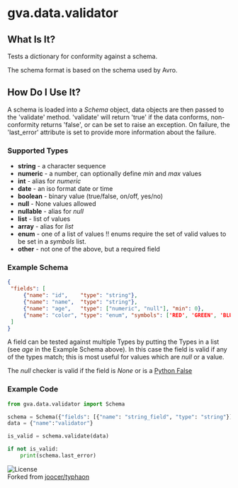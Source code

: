 # gva.data.validator

## What Is It?

Tests a dictionary for conformity against a schema.

The schema format is based on the schema used by Avro.

## How Do I Use It?

A schema is loaded into a _Schema_ object, data objects are then passed to the 'validate' method. 'validate' will return 'true' if the data conforms, non-conformity returns 'false', or can be set to raise an exception. On failure, the 'last_error' attribute is set to provide more information about the failure.

### Supported Types  

- **string** - a character sequence  
- **numeric** - a number, can optionally define _min_ and _max_ values  
- **int** - alias for _numeric_  
- **date** - an iso format date or time  
- **boolean** - binary value (true/false, on/off, yes/no)  
- **null** - None values allowed  
- **nullable** - alias for _null_  
- **list** - list of values  
- **array** - alias for _list_  
- **enum** - one of a list of values !! enums require the set of valid values to be set in a _symbols_ list.  
- **other** - not one of the above, but a required field  

### Example Schema
~~~json
{
 "fields": [
     {"name": "id",    "type": "string"},
     {"name": "name",  "type": "string"},
     {"name": "age",   "type": ["numeric", "null"], "min": 0},
     {"name": "color", "type": "enum", "symbols": ['RED', 'GREEN', 'BLUE']}
 ]
}
~~~

A field can be tested against multiple Types by putting the Types in a list (see _age_ in the Example Schema above). In this case the field is valid if any of the types match; this is most useful for values which are _null_ or a value.

The _null_ checker is valid if the field is _None_ or is a [Python False](https://docs.python.org/2.4/lib/truth.html)


### Example Code
~~~python
from gva.data.validator import Schema

schema = Schema({"fields": [{"name": "string_field", "type": "string"}]})
data = {"name":"validator"}

is_valid = schema.validate(data)

if not is_valid:
    print(schema.last_error)
~~~

![License](https://img.shields.io/badge/License-Apache%202.0-blue.svg)  
Forked from [joocer/typhaon](https://github.com/joocer/typhaon) 
